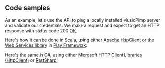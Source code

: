 ## Code samples

As an example, let's use the API to ping a locally installed MusicPimp server 
and validate our credentials. We make a request and expect to get an HTTP response 
with status code 200 [OK](http://www.w3.org/Protocols/rfc2616/rfc2616-sec10.html).

Here's how it can be done in Scala, using either [Apache HttpClient](http://hc.apache.org/httpcomponents-client-ga/index.html) or 
the [Web Services library](http://www.playframework.com/documentation/2.1.x/ScalaWS) in 
[Play Framework](http://www.playframework.com/):

<script src="https://gist.github.com/malliina/5509130.js"></script>

Here's the same in C#, using either [Microsoft HTTP Client Libraries (HttpClient)](https://www.nuget.org/packages/Microsoft.Net.Http) 
or [RestSharp](http://restsharp.org/):

<script src="https://gist.github.com/malliina/5513464.js"></script>
